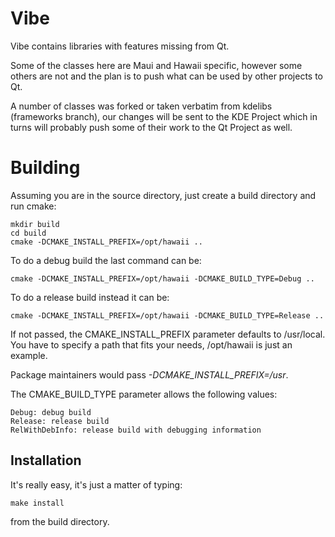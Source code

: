 Vibe
====

Vibe contains libraries with features missing from Qt.

Some of the classes here are Maui and Hawaii specific, however some others are not
and the plan is to push what can be used by other projects to Qt.

A number of classes was forked or taken verbatim from kdelibs (frameworks branch),
our changes will be sent to the KDE Project which in turns will probably
push some of their work to the Qt Project as well.

Building
=======

Assuming you are in the source directory, just create a build directory
and run cmake:

    mkdir build
    cd build
    cmake -DCMAKE_INSTALL_PREFIX=/opt/hawaii ..

To do a debug build the last command can be:

    cmake -DCMAKE_INSTALL_PREFIX=/opt/hawaii -DCMAKE_BUILD_TYPE=Debug ..

To do a release build instead it can be:

    cmake -DCMAKE_INSTALL_PREFIX=/opt/hawaii -DCMAKE_BUILD_TYPE=Release ..

If not passed, the CMAKE_INSTALL_PREFIX parameter defaults to /usr/local.
You have to specify a path that fits your needs, /opt/hawaii is just an example.

Package maintainers would pass *-DCMAKE_INSTALL_PREFIX=/usr*.

The CMAKE_BUILD_TYPE parameter allows the following values:

    Debug: debug build
    Release: release build
    RelWithDebInfo: release build with debugging information

## Installation

It's really easy, it's just a matter of typing:

    make install

from the build directory.
